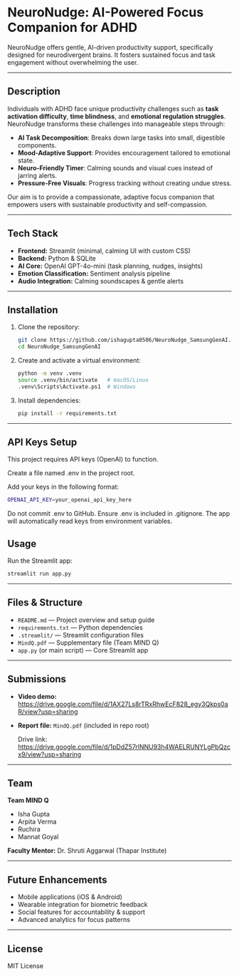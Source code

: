 # NeuroNudge: AI-Powered Focus Companion for ADHD

NeuroNudge offers gentle, AI-driven productivity support, specifically designed for neurodivergent brains. It fosters sustained focus and task engagement without overwhelming the user.

---

## Description

Individuals with ADHD face unique productivity challenges such as **task activation difficulty**, **time blindness**, and **emotional regulation struggles**.  
NeuroNudge transforms these challenges into manageable steps through:

- **AI Task Decomposition**: Breaks down large tasks into small, digestible components.  
- **Mood-Adaptive Support**: Provides encouragement tailored to emotional state.  
- **Neuro-Friendly Timer**: Calming sounds and visual cues instead of jarring alerts.  
- **Pressure-Free Visuals**: Progress tracking without creating undue stress.  

Our aim is to provide a compassionate, adaptive focus companion that empowers users with sustainable productivity and self-compassion.

---

## Tech Stack

- **Frontend:** Streamlit (minimal, calming UI with custom CSS)  
- **Backend:** Python & SQLite  
- **AI Core:** OpenAI GPT-4o-mini (task planning, nudges, insights)  
- **Emotion Classification:** Sentiment analysis pipeline  
- **Audio Integration:** Calming soundscapes & gentle alerts  

---

## Installation

1. Clone the repository:
   ```bash
   git clone https://github.com/ishagupta0506/NeuroNudge_SamsungGenAI.git
   cd NeuroNudge_SamsungGenAI


2. Create and activate a virtual environment:

   ```bash
   python -m venv .venv
   source .venv/bin/activate   # macOS/Linux
   .venv\Scripts\Activate.ps1  # Windows
   ```

3. Install dependencies:

   ```bash
   pip install -r requirements.txt
   ```

---
## API Keys Setup

This project requires API keys (OpenAI) to function.

Create a file named .env in the project root.

Add your keys in the following format:
```bash
OPENAI_API_KEY=your_openai_api_key_here
```
Do not commit .env to GitHub. Ensure .env is included in .gitignore.
The app will automatically read keys from environment variables.

## Usage

Run the Streamlit app:

```bash
streamlit run app.py
```

---

## Files & Structure

* `README.md` — Project overview and setup guide
* `requirements.txt` — Python dependencies
* `.streamlit/` — Streamlit configuration files
* `MindQ.pdf` — Supplementary file (Team MIND Q)
* `app.py` (or main script) — Core Streamlit app

---

## Submissions

* **Video demo:** https://drive.google.com/file/d/1AX27Ls8rTRxRhwEcF828_egy3Qkps0aR/view?usp=sharing
* **Report file:** `MindQ.pdf` (included in repo root) 

  Drive link: https://drive.google.com/file/d/1pDdZ57rlNNU93h4WAELRUNYLgPbQzcx9/view?usp=sharing

---

## Team

**Team MIND Q**

* Isha Gupta
* Arpita Verma
* Ruchira
* Mannat Goyal

**Faculty Mentor:** Dr. Shruti Aggarwal (Thapar Institute)

---

## Future Enhancements

* Mobile applications (iOS & Android)
* Wearable integration for biometric feedback
* Social features for accountability & support
* Advanced analytics for focus patterns

---

## License

MIT License

```
